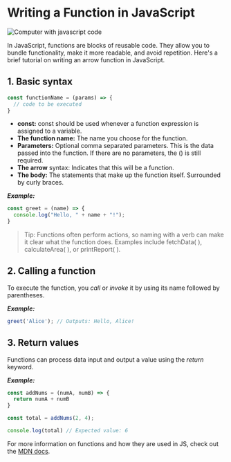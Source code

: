 # <h1> Writing a Function in JavaScript
![Computer with javascript code](https://images.unsplash.com/photo-1518932945647-7a1c969f8be2?q=80&w=1932&auto=format&fit=crop&ixlib=rb-4.0.3&ixid=M3wxMjA3fDB8MHxwaG90by1wYWdlfHx8fGVufDB8fHx8fA%3D%3D)

In JavaScript, functions are blocks of reusable code. They allow you to bundle functionality, make it more readable, and avoid repetition. Here's a brief tutorial on writing an arrow function in JavaScript.


## <h2> 1. Basic syntax

```javascript
const functionName = (params) => {
  // code to be executed
}
```

* **const:** const should be used whenever a function expression is assigned to a variable.
* **The function name:** The name you choose for the function.
* **Parameters:** Optional comma separated parameters. This is the data passed into the function. If there are no parameters, the () is still required.
* **The arrow** syntax: Indicates that this will be a function.
* **The body:** The statements that make up the function itself. Surrounded by curly braces.

***Example:***

```javascript
const greet = (name) => {
  console.log("Hello, " + name + "!");
}
```

> Tip: Functions often perform actions, so naming with a verb can make it clear what the function does. Examples include fetchData( ), calculateArea( ), or printReport( ). 

## <h2> 2. Calling a function

To execute the function, you *call* or *invoke* it by using its name followed by parentheses.

***Example:***

```javascript
greet('Alice'); // Outputs: Hello, Alice!
```

## <h2> 3. Return values

Functions can process data input and output a value using the *return* keyword.

***Example:***

```javascript
const addNums = (numA, numB) => {
  return numA + numB
}

const total = addNums(2, 4);

console.log(total) // Expected value: 6
```

For more information on functions and how they are used in JS, check out the 
[MDN docs](https://developer.mozilla.org/en-US/docs/Web/JavaScript/Guide/Functions).
